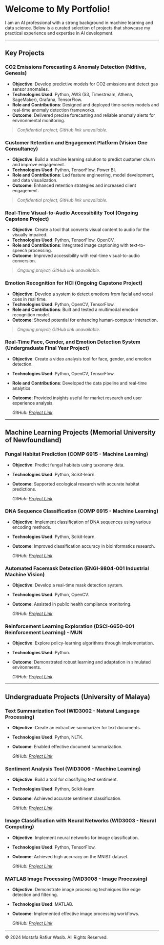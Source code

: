 # Welcome to My Portfolio!

I am an AI professional with a strong background in machine learning and data science. Below is a curated selection of projects that showcase my practical experience and expertise in AI development.

---

## Key Projects

### **CO2 Emissions Forecasting & Anomaly Detection** (Nditive, Genesis)
- **Objective**: Develop predictive models for CO2 emissions and detect gas sensor anomalies.
- **Technologies Used**: Python, AWS (S3, Timestream, Athena, SageMaker), Grafana, TensorFlow.
- **Role and Contributions**: Designed and deployed time-series models and real-time anomaly detection frameworks.
- **Outcome**: Delivered precise forecasting and reliable anomaly alerts for environmental monitoring.

> *Confidential project; GitHub link unavailable.*

### **Customer Retention and Engagement Platform** (Vision One Consultancy)
- **Objective**: Build a machine learning solution to predict customer churn and improve engagement.
- **Technologies Used**: Python, TensorFlow, Power BI.
- **Role and Contributions**: Led feature engineering, model development, and data visualization.
- **Outcome**: Enhanced retention strategies and increased client engagement.

> *Confidential project; GitHub link unavailable.*

### **Real-Time Visual-to-Audio Accessibility Tool** (Ongoing Capstone Project)
- **Objective**: Create a tool that converts visual content to audio for the visually impaired.
- **Technologies Used**: Python, TensorFlow, OpenCV.
- **Role and Contributions**: Integrated image captioning with text-to-speech processing.
- **Outcome**: Improved accessibility with real-time visual-to-audio conversion.

> *Ongoing project; GitHub link unavailable.*

### **Emotion Recognition for HCI** (Ongoing Capstone Project)
- **Objective**: Develop a system to detect emotions from facial and vocal cues in real time.
- **Technologies Used**: Python, OpenCV, TensorFlow.
- **Role and Contributions**: Built and tested a multimodal emotion recognition model.
- **Outcome**: Showed potential for enhancing human-computer interaction.

> *Ongoing project; GitHub link unavailable.*

### **Real-Time Face, Gender, and Emotion Detection System** (Undergraduate Final Year Project)
- **Objective**: Create a video analysis tool for face, gender, and emotion detection.
- **Technologies Used**: Python, OpenCV, TensorFlow.
- **Role and Contributions**: Developed the data pipeline and real-time analytics.
- **Outcome**: Provided insights useful for market research and user experience analysis.

  *GitHub: [Project Link](https://github.com/mrw-soumik/Real-Time-Face-Age-Gender-and-Emotion-Detection-System)*

---

## Machine Learning Projects (Memorial University of Newfoundland)

### **Fungal Habitat Prediction** (COMP 6915 - Machine Learning)
- **Objective**: Predict fungal habitats using taxonomy data.
- **Technologies Used**: Python, Scikit-learn.
- **Outcome**: Supported ecological research with accurate habitat predictions.

  *GitHub: [Project Link](https://github.com/mrw-soumik/Fungal_Habitat_Prediction)*

### **DNA Sequence Classification** (COMP 6915 - Machine Learning)
- **Objective**: Implement classification of DNA sequences using various encoding methods.
- **Technologies Used**: Python, Scikit-learn.
- **Outcome**: Improved classification accuracy in bioinformatics research.

  *GitHub: [Project Link](https://github.com/mrw-soumik/DNA_Sequence_Classification)*

### **Automated Facemask Detection** (ENGI-9804-001 Industrial Machine Vision)
- **Objective**: Develop a real-time mask detection system.
- **Technologies Used**: Python, OpenCV.
- **Outcome**: Assisted in public health compliance monitoring.

  *GitHub: [Project Link](https://github.com/mrw-soumik/Automated_Facemask_Detection)*

### **Reinforcement Learning Exploration** (DSCI-6650-001 Reinforcement Learning) - MUN
- **Objective**: Explore policy-learning algorithms through implementation.
- **Technologies Used**: Python.
- **Outcome**: Demonstrated robust learning and adaptation in simulated environments.

  *GitHub: [Project Link](https://github.com/mrw-soumik/Reinforcement_Policies)*

---

## Undergraduate Projects (University of Malaya)

### **Text Summarization Tool** (WID3002 - Natural Language Processing)
- **Objective**: Create an extractive summarizer for text documents.
- **Technologies Used**: Python, NLTK.
- **Outcome**: Enabled effective document summarization.

  *GitHub: [Project Link](https://github.com/mrw-soumik/Text_Summarization_Tool)*

### **Sentiment Analysis Tool** (WID3006 - Machine Learning)
- **Objective**: Build a tool for classifying text sentiment.
- **Technologies Used**: Python, Scikit-learn.
- **Outcome**: Achieved accurate sentiment classification.

  *GitHub: [Project Link](https://github.com/mrw-soumik/Sentiment-Analysis-Tool)*

### **Image Classification with Neural Networks** (WID3003 - Neural Computing)
- **Objective**: Implement neural networks for image classification.
- **Technologies Used**: Python, TensorFlow.
- **Outcome**: Achieved high accuracy on the MNIST dataset.

  *GitHub: [Project Link](https://github.com/mrw-soumik/Neural-Network-for-Image-Classification-using-MNIST-Dataset/tree/main)*

### **MATLAB Image Processing** (WID3008 - Image Processing)
- **Objective**: Demonstrate image processing techniques like edge detection and filtering.
- **Technologies Used**: MATLAB.
- **Outcome**: Implemented effective image processing workflows.

  *GitHub: [Project Link](https://github.com/mrw-soumik/Image-Processing-Edge-Detection-and-Filtering-in-MATLAB/tree/main)*

---

&copy; 2024 Mostafa Rafiur Wasib. All Rights Reserved.
